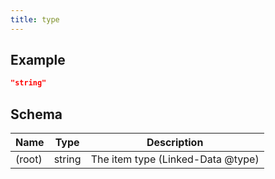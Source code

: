 ```yaml
---
title: type
---
```

## Example



```json
"string"
```

## Schema

| Name | Type | Description |
|---|---|---|
| (root) | string | The item type (Linked-Data @type) |

